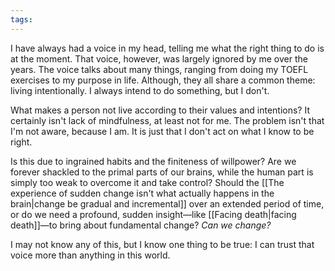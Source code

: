 ```yaml
---
tags:
---
```

I have always had a voice in my head, telling me what the right thing to do is at the moment. That voice, however, was largely ignored by me over the years. The voice talks about many things, ranging from doing my TOEFL exercises to my purpose in life. Although, they all share a common theme: living intentionally. I always intend to do something, but I don't.

What makes a person not live according to their values and intentions? It certainly isn't lack of mindfulness, at least not for me. The problem isn't that I'm not aware, because I am. It is just that I don't act on what I know to be right.

Is this due to ingrained habits and the finiteness of willpower? Are we forever shackled to the primal parts of our brains, while the human part is simply too weak to overcome it and take control? Should the [[The experience of sudden change isn't what actually happens in the brain|change be gradual and incremental]] over an extended period of time, or do we need a profound, sudden insight—like [[Facing death|facing death]]—to bring about fundamental change? _Can we change?_

I may not know any of this, but I know one thing to be true: I can trust that voice more than anything in this world.